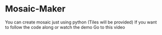 # Mosaic-Maker
You can create mosaic just using python (Tiles will be provided)
If you want to follow the code along or watch the demo
Go to this video
